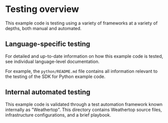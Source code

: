 # Testing overview
This example code is testing using a variety of frameworks 
at a variety of depths, both manual and automated.

## Language-specific testing
For detailed and up-to-date information on how this example
code is tested, see individual language-level documentation.

For example, the `python/README.md` file contains all information relevant to
the testing of the SDK for Python example code.

## Internal automated testing
This example code is validated through a test automation framework
known internally as "Weathertop". This directory contains Weathertop
source files, infrastructure configurations, and a brief playbook.
